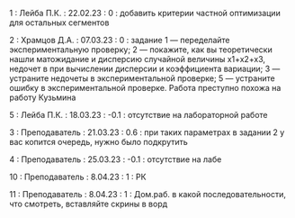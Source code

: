 1 : Лейба П.К. : 22.02.23 : 0 : добавить критерии частной оптимизации для остальных сегментов

2 : Храмцов Д.А. : 07.03.23 : 0 : задание 1 — переделайте экспериментальную проверку; 2 — покажите, как вы теоретически нашли матожидание и дисперсию случайной величины x1+x2+x3, недочет в при вычислении дисперсии и коэффициента вариации; 3 — устраните недочеты в экспериментальной проверке; 5 — устраните ошибку в экспериментальной проверке. Работа преступно похожа на работу Кузьмина

5 : Лейба П.К. : 18.03.23 : -0.1 : отсутствие на лабораторной работе

3 : Преподаватель : 21.03.23 : 0.6 : при таких параметрах в задании 2 у вас копится очередь, нужно было подкрутить

4 : Преподаватель : 25.03.23 : -0.1 : отсутствие на лабе

10 : Преподаватель : 8.04.23 : 1 : РК

11 : Преподаватель : 8.04.23 : 1 : Дом.раб. в какой последовательности, что смотреть, вставляйте скрины в ворд
